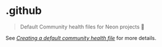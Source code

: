 # .github

> Default Community health files for Neon projects 📂

See _[Creating a default community health file](https://docs.github.com/en/communities/setting-up-your-project-for-healthy-contributions/creating-a-default-community-health-file)_ for more details.
